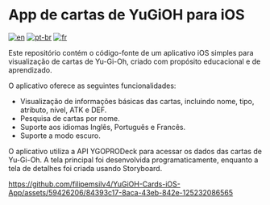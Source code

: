 # App de cartas de YuGiOH para iOS
[![en](https://img.shields.io/badge/lang-en-red.svg)](https://github.com/filipemsilv4/YuGiOH-Cards-iOS-App/blob/master/README.md)
[![pt-br](https://img.shields.io/badge/lang-pt--br-green.svg)](https://github.com/filipemsilv4/YuGiOH-Cards-iOS-App/blob/master/README.pt-br.md)
[![fr](https://img.shields.io/badge/lang-fr-yellow.svg)](https://github.com/filipemsilv4/YuGiOH-Cards-iOS-App/blob/master/README.fr.md)


Este repositório contém o código-fonte de um aplicativo iOS simples para visualização de cartas de Yu-Gi-Oh, criado com propósito educacional e de aprendizado.

O aplicativo oferece as seguintes funcionalidades:
- Visualização de informações básicas das cartas, incluindo nome, tipo, atributo, nível, ATK e DEF.
- Pesquisa de cartas por nome.
- Suporte aos idiomas Inglês, Português e Francês.
- Suporte a modo escuro.

O aplicativo utiliza a API YGOPRODeck para acessar os dados das cartas de Yu-Gi-Oh. A tela principal foi desenvolvida programaticamente, enquanto a tela de detalhes foi criada usando Storyboard.


https://github.com/filipemsilv4/YuGiOH-Cards-iOS-App/assets/59426206/84393c17-8aca-43eb-842e-125232086565

